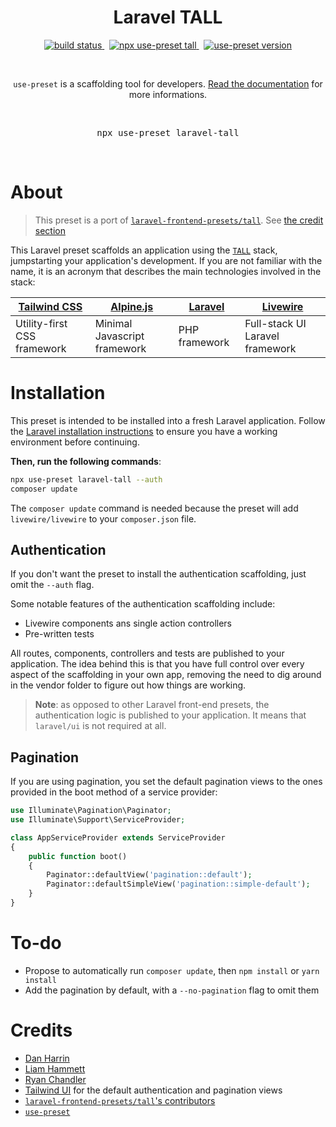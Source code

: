 <p align="center">
  <h1 align="center">Laravel TALL</h1>
  <p align="center">
    <a href="https://github.com/use-preset/laravel-tall/actions">
      <img alt="build status" src="https://github.com/use-preset/laravel-tall/workflows/tests/badge.svg" >
    </a>
    &nbsp;
    <a href="https://github.com/use-preset/use-preset/releases">
      <img alt="npx use-preset tall" src="https://img.shields.io/badge/use--preset-laravel--tall-blue">
    </a>
    &nbsp;
    <a href="https://www.npmjs.com/package/use-preset">
      <img alt="use-preset version" src="https://img.shields.io/npm/v/use-preset?color=32c854&label=use-preset">
    </a>
  </p>
  <br />
  <p align="center">
    <code>use-preset</code> is a scaffolding tool for developers. <a href="https://docs.usepreset.dev/">Read the documentation</a> for more informations.
  </p>
  <br />
  <pre align="center">npx use-preset laravel-tall</pre>
  &nbsp;
<p>

# About

> This preset is a port of [`laravel-frontend-presets/tall`](https://github.com/laravel-frontend-presets/tall/). See [the credit section](#credits)

This Laravel preset scaffolds an application using the [`TALL`](https://tallstack.dev/) stack, jumpstarting your application's development. If you are not familiar with the name, it is an acronym that describes the main technologies involved in the stack:

| [Tailwind CSS](https://tailwindcss.com/) | [Alpine.js](https://github.com/alpinejs/alpine) | [Laravel](https://laravel.com/) | [Livewire](https://laravel-livewire.com/) |
| ---------------------------------------- | ----------------------------------------------- | ------------------------------- | ----------------------------------------- |
| Utility-first CSS framework              | Minimal Javascript framework                    | PHP framework                   | Full-stack UI Laravel framework           |

# Installation

This preset is intended to be installed into a fresh Laravel application. Follow the [Laravel installation instructions](https://laravel.com/docs/7.x/installation) to ensure you have a working environment before continuing.

**Then, run the following commands**:

```bash
npx use-preset laravel-tall --auth
composer update
```

The `composer update` command is needed because the preset will add `livewire/livewire` to your `composer.json` file.

## Authentication

If you don't want the preset to install the authentication scaffolding, just omit the `--auth` flag.

Some notable features of the authentication scaffolding include:

- Livewire components ans single action controllers
- Pre-written tests

All routes, components, controllers and tests are published to your application. The idea behind this is that you have full control over every aspect of the scaffolding in your own app, removing the need to dig around in the vendor folder to figure out how things are working.

> **Note**: as opposed to other Laravel front-end presets, the authentication logic is published to your application. It means that `laravel/ui` is not required at all.

## Pagination

If you are using pagination, you set the default pagination views to the ones provided in the boot method of a service provider:

```php
use Illuminate\Pagination\Paginator;
use Illuminate\Support\ServiceProvider;

class AppServiceProvider extends ServiceProvider
{
    public function boot()
    {
        Paginator::defaultView('pagination::default');
        Paginator::defaultSimpleView('pagination::simple-default');
    }
}
```

# To-do

- Propose to automatically run `composer update`, then `npm install` or `yarn install`
- Add the pagination by default, with a `--no-pagination` flag to omit them

# Credits

- [Dan Harrin](https://github.com/DanHarrin)
- [Liam Hammett](https://github.com/imliam)
- [Ryan Chandler](https://github.com/ryangjchandler)
- [Tailwind UI](https://tailwindui.com/) for the default authentication and pagination views
- [`laravel-frontend-presets/tall`'s contributors](https://github.com/laravel-frontend-presets/tall/contributors)
- [`use-preset`](https://github.com/use-preset/use-preset)
